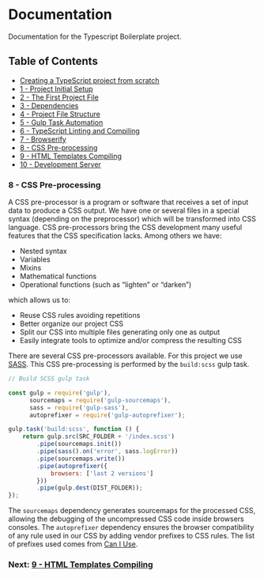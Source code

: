 # Documentation

Documentation for the Typescript Boilerplate project.


## Table of Contents

*  [Creating a TypeScript project from scratch](index.md#creating-project)
*  [1 - Project Initial Setup](index.md#initial-setup)
*  [2 - The First Project File](index.md#first-file)
*  [3 - Dependencies](chapter2.html#dependencies)
*  [4 - Project File Structure](chapter3.html#file-structure)
*  [5 - Gulp Task Automation](chapter4.html#task-automation)
*  [6 - TypeScript Linting and Compiling](chapter5.html#typescript)
*  [7 - Browserify](chapter6.html#browserify)
*  [8 - CSS Pre-processing](#sass)
*  [9 - HTML Templates Compiling](chapter8.html#handlebars)
*  [10 - Development Server](chapter9.html#browser-sync)


### 8 - CSS Pre-processing <a name="sass">

A CSS pre-processor is a program or software that receives a set of input data to produce a CSS output. We have one 
or several files in a special syntax (depending on the preprocessor) which will be transformed into CSS language.
CSS pre-processors bring the CSS development many useful features that the CSS specification lacks. Among others 
we have:

*  Nested syntax
*  Variables
*  Mixins
*  Mathematical functions
*  Operational functions (such as “lighten” or “darken”)

which allows us to:

*  Reuse CSS rules avoiding repetitions
*  Better organize our project CSS
*  Split our CSS into multiple files generating only one as output
*  Easily integrate tools to optimize and/or compress the resulting CSS

There are several CSS pre-processors available. For this project we use [SASS](https://sass-lang.com/). This CSS 
pre-processing is performed by the `build:scss` gulp task.

```javascript
// Build SCSS gulp task

const gulp = require('gulp'),
      sourcemaps = require('gulp-sourcemaps'),
      sass = require('gulp-sass'),
      autoprefixer = require('gulp-autoprefixer');

gulp.task('build:scss', function () {
    return gulp.src(SRC_FOLDER + '/index.scss')
        .pipe(sourcemaps.init())
        .pipe(sass().on('error', sass.logError))
        .pipe(sourcemaps.write())
        .pipe(autoprefixer({
            browsers: ['last 2 versions']
        }))
        .pipe(gulp.dest(DIST_FOLDER));
});
```

The `sourcemaps` dependency generates sourcemaps for the processed CSS, allowing the debugging of the uncompressed
CSS code inside browsers consoles. The `autoprefixer` dependency ensures the browser compatibility of any rule used
in our CSS by adding vendor prefixes to CSS rules. The list of prefixes used comes from [Can I Use](https://caniuse.com/).


### Next: [9 - HTML Templates Compiling](chapter8.html#handlebars)
